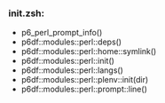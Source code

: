 ### init.zsh:
- p6_perl_prompt_info()
- p6df::modules::perl::deps()
- p6df::modules::perl::home::symlink()
- p6df::modules::perl::init()
- p6df::modules::perl::langs()
- p6df::modules::perl::plenv::init(dir)
- p6df::modules::perl::prompt::line()

